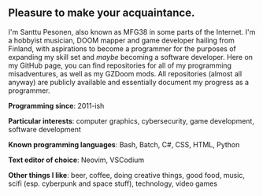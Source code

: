 ## Pleasure to make your acquaintance.

I'm Santtu Pesonen, also known as MFG38 in some parts of the Internet. I'm a hobbyist musician, DOOM mapper and game developer hailing from Finland, with aspirations to become a programmer for the purposes of expanding my skill set and *maybe* becoming a software developer. Here on my GitHub page, you can find repositories for all of my programming misadventures, as well as my GZDoom mods. All repositories (almost all anyway) are publicly available and essentially document my progress as a programmer.

**Programming since**: 2011-ish

**Particular interests**: computer graphics, cybersecurity, game development, software development

**Known programming languages**: Bash, Batch, C#, CSS, HTML, Python

**Text editor of choice**: Neovim, VSCodium

**Other things I like**: beer, coffee, doing creative things, good food, music, scifi (esp. cyberpunk and space stuff), technology, video games

